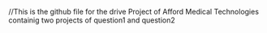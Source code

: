 //This is the github file for the drive Project of Afford Medical Technologies containig two projects of question1 and question2
